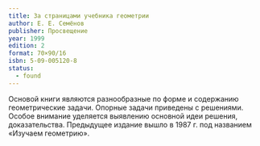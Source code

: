 ```yaml
---
title: За страницами учебника геометрии
author: Е. Е. Семёнов
publisher: Просвещение
year: 1999
edition: 2
format: 70×90/16
isbn: 5-09-005120-8
status:
  - found
---
```


Основой книги являются разнообразные по форме и содержанию геометрические задачи. Опорные задачи приведены с решениями. Особое внимание уделяется выявлению основной идеи решения, доказательства. Предыдущее издание вышло в 1987 г. под названием «Изучаем геометрию».
